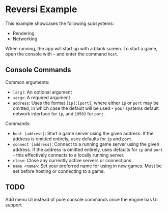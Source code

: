 # Reversi Example

This example showcases the following subsystems:
 * Rendering
 * Networking

When running, the app will start up with a blank screen. To start a game, open the console with `~`
and enter the command `host`.

## Console Commands

Common arguments:
* `[arg]`: An optional argument
* `<arg>`: A required argument
* `address`: Uses the format `[ip]:[port]`, where either `ip` or `port` may be omitted, in 
  which case the default will be used - your systems default network interface for `ip`, and 
  `19502` for `port`.

Commands:
* `host [address]`: Start a game server using the given address. If the address is omitted 
  entirely, uses defaults for `ip` and `port`.
* `connect [address]`: Connect to a running game server using the given address. If the address 
  is omitted entirely, uses defaults for `ip` and `port` - this effectively connects to a 
  locally running server.
* `close`: Close any currently active servers or connections.
* `name <name>`: Set your preferred name for using in new games. Must be set before hosting or 
  connecting to a game.

## TODO

Add menu UI instead of pure console commands once the engine has UI support.